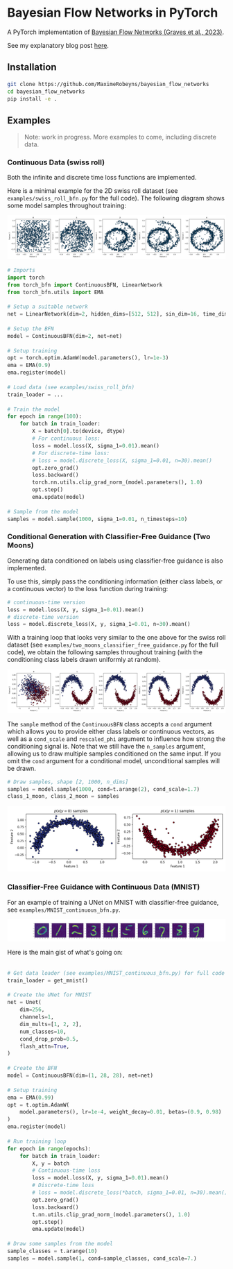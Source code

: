 # Bayesian Flow Networks in PyTorch

A PyTorch implementation of [Bayesian Flow Networks (Graves et al., 2023)](https://arxiv.org/abs/2308.07037).

See my explanatory blog post [here](https://maximerobeyns.com/bayesian_flow_networks).

## Installation

```bash
git clone https://github.com/MaximeRobeyns/bayesian_flow_networks
cd bayesian_flow_networks
pip install -e .
```

## Examples

> Note: work in progress. More examples to come, including discrete data.

### Continuous Data (swiss roll)

Both the infinite and discrete time loss functions are implemented.

Here is a minimal example for the 2D swiss roll dataset (see
`examples/swiss_roll_bfn.py` for the full code). The following diagram shows
some model samples throughout training:

![Swiss roll samples throughout training](./examples/swiss_roll.png)

```python
# Imports
import torch
from torch_bfn import ContinuousBFN, LinearNetwork
from torch_bfn.utils import EMA

# Setup a suitable network
net = LinearNetwork(dim=2, hidden_dims=[512, 512], sin_dim=16, time_dim=64)

# Setup the BFN
model = ContinuousBFN(dim=2, net=net)

# Setup training
opt = torch.optim.AdamW(model.parameters(), lr=1e-3)
ema = EMA(0.9)
ema.register(model)

# Load data (see examples/swiss_roll_bfn)
train_loader = ...

# Train the model
for epoch in range(100):
    for batch in train_loader:
        X = batch[0].to(device, dtype)
        # For continuous loss:
        loss = model.loss(X, sigma_1=0.01).mean()
        # For discrete-time loss:
        # loss = model.discrete_loss(X, sigma_1=0.01, n=30).mean()
        opt.zero_grad()
        loss.backward()
        torch.nn.utils.clip_grad_norm_(model.parameters(), 1.0)
        opt.step()
        ema.update(model)

# Sample from the model
samples = model.sample(1000, sigma_1=0.01, n_timesteps=10)
```

### Conditional Generation with Classifier-Free Guidance (Two Moons)

Generating data conditioned on labels using classifier-free guidance is also
implemented.

To use this, simply pass the conditioning information (either class labels, or
a continuous vector) to the loss function during training:

```python
# continuous-time version
loss = model.loss(X, y, sigma_1=0.01).mean()
# discrete-time version
loss = model.discrete_loss(X, y, sigma_1=0.01, n=30).mean()
```

With a training loop that looks very similar to the one above for the swiss
roll dataset (see `examples/two_moons_classifier_free_guidance.py` for the full
code), we obtain the following samples throughout training (with the
conditioning class labels drawn uniformly at random).

![Two-moons samples with classifier-free guidance](./examples/two_moons.png)

The `sample` method of the `ContinuousBFN` class accepts a `cond` argument
which allows you to provide either class labels or continuous vectors, as well
as a `cond_scale` and `rescaled_phi` argument to influence how strong the
conditioning signal is. Note that we still have the `n_samples` argument,
allowing us to draw multiple samples conditioned on the same input. If you omit
the `cond` argument for a conditional model, unconditional samples will be
drawn.

```python
# Draw samples, shape [2, 1000, n_dims]
samples = model.sample(1000, cond=t.arange(2), cond_scale=1.7)
class_1_moon, class_2_moon = samples
```

![Individual moon samples](./examples/class_conditional_moons.png)

### Classifier-Free Guidance with Continuous Data (MNIST)

For an example of training a UNet on MNIST with classifier-free guidance, see
`examples/MNIST_continuous_bfn.py`.

![MNIST samples with classifier-free guidance](./examples/mnist_cont_classifier_free_guidance.png)

Here is the main gist of what's going on:

```python

# Get data loader (see examples/MNIST_continuous_bfn.py) for full code
train_loader = get_mnist()

# Create the UNet for MNIST
net = Unet(
    dim=256,
    channels=1,
    dim_mults=[1, 2, 2],
    num_classes=10,
    cond_drop_prob=0.5,
    flash_attn=True,
)

# Create the BFN
model = ContinuousBFN(dim=(1, 28, 28), net=net)

# Setup training
ema = EMA(0.99)
opt = t.optim.AdamW(
    model.parameters(), lr=1e-4, weight_decay=0.01, betas=(0.9, 0.98)
)
ema.register(model)

# Run training loop
for epoch in range(epochs):
    for batch in train_loader:
        X, y = batch
        # Continuous-time loss
        loss = model.loss(X, y, sigma_1=0.01).mean()
        # Discrete-time loss
        # loss = model.discrete_loss(*batch, sigma_1=0.01, n=30).mean()
        opt.zero_grad()
        loss.backward()
        t.nn.utils.clip_grad_norm_(model.parameters(), 1.0)
        opt.step()
        ema.update(model)

# Draw some samples from the model
sample_classes = t.arange(10)
samples = model.sample(1, cond=sample_classes, cond_scale=7.)
```
